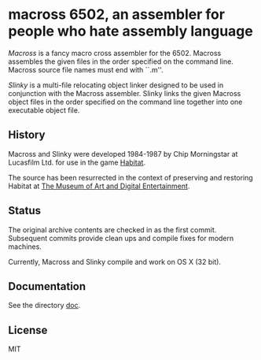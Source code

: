 # macross 6502, an assembler for people who hate assembly language

*Macross* is a fancy macro cross assembler for the 6502. Macross assembles the given files in the order specified on the command line. Macross source file names must end with ``.m''.

*Slinky* is a multi-file relocating object linker designed to be used in conjunction with the Macross assembler. Slinky links the given Macross object files in the order specified on the command line together into one executable object file.


## History

Macross and Slinky were developed 1984-1987 by Chip Morningstar at Lucasfilm Ltd. for use in the game [Habitat](https://github.com/Museum-of-Art-and-Digital-Entertainment/habitat).

The source has been resurrected in the context of preserving and restoring Habitat at [The Museum of Art and Digital Entertainment](http://www.themade.org/).


## Status

The original archive contents are checked in as the first commit. Subsequent commits provide clean ups and compile fixes for modern machines.

Currently, Macross and Slinky compile and work on OS X (32 bit).


## Documentation

See the directory [doc](doc).


## License

MIT